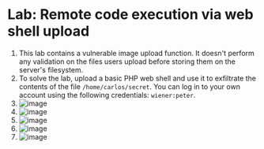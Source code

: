 # Lab: Remote code execution via web shell upload

1.  This lab contains a vulnerable image upload function. It doesn't perform any validation on the files users upload before storing them on the server's filesystem.
2.  To solve the lab, upload a basic PHP web shell and use it to exfiltrate the contents of the file `/home/carlos/secret`. You can log in to your own account using the following credentials: `wiener:peter`.
3.  ![image](https://github.com/Lord-Edward/Web-Security-Academy-Learning-Paths/assets/117797209/afa40304-72a0-4fcf-aad5-8f0958462d6d)
4.  ![image](https://github.com/Lord-Edward/Web-Security-Academy-Learning-Paths/assets/117797209/9f5e9378-7236-428d-b89c-6c31fdd6ba2c)
5.  ![image](https://github.com/Lord-Edward/Web-Security-Academy-Learning-Paths/assets/117797209/24513dd5-24eb-42d7-8111-f6a4515482df)
6.  ![image](https://github.com/Lord-Edward/Web-Security-Academy-Learning-Paths/assets/117797209/87899656-82d8-4554-8c8b-7f6cdec60493)
7.  ![image](https://github.com/Lord-Edward/Web-Security-Academy-Learning-Paths/assets/117797209/769b85e9-0705-4472-85be-5932a07bae41)




